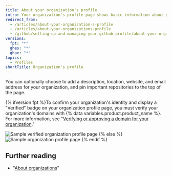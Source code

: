 ```yaml
---
title: About your organization's profile
intro: Your organization's profile page shows basic information about your organization.
redirect_from:
  - /articles/about-your-organization-s-profile
  - /articles/about-your-organizations-profile
  - /github/setting-up-and-managing-your-github-profile/about-your-organizations-profile
versions:
  fpt: "*"
  ghes: "*"
  ghae: "*"
topics:
  - Profiles
shortTitle: Organization's profile
---
```


You can optionally choose to add a description, location, website, and email address for your organization, and pin important repositories to the top of the page.

{% ifversion fpt %}To confirm your organization's identity and display a "Verified" badge on your organization profile page, you must verify your organization's domains with {% data variables.product.product_name %}. For more information, see "[Verifying or approving a domain for your organization](/organizations/managing-organization-settings/verifying-or-approving-a-domain-for-your-organization)."

![Sample verified organization profile page](/assets/images/help/profile/org_profile_verified.png)
{% else %}
![Sample organization profile page](/assets/images/help/profile/org_profile.png)
{% endif %}

## Further reading

- "[About organizations](/organizations/collaborating-with-groups-in-organizations/about-organizations)"
